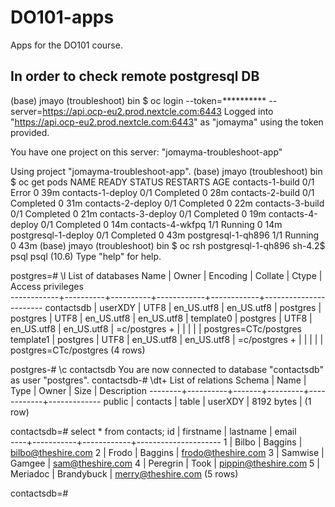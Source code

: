 # DO101-apps

Apps for the DO101 course.

## In order to check remote postgresql DB

(base) jmayo (troubleshoot) bin $ oc login --token=********** --server=https://api.ocp-eu2.prod.nextcle.com:6443
Logged into "https://api.ocp-eu2.prod.nextcle.com:6443" as "jomayma" using the token provided.

You have one project on this server: "jomayma-troubleshoot-app"

Using project "jomayma-troubleshoot-app".
(base) jmayo (troubleshoot) bin $ oc get pods
NAME                  READY   STATUS      RESTARTS   AGE
contacts-1-build      0/1     Error       0          39m
contacts-1-deploy     0/1     Completed   0          28m
contacts-2-build      0/1     Completed   0          31m
contacts-2-deploy     0/1     Completed   0          22m
contacts-3-build      0/1     Completed   0          21m
contacts-3-deploy     0/1     Completed   0          19m
contacts-4-deploy     0/1     Completed   0          14m
contacts-4-wkfpq      1/1     Running     0          14m
postgresql-1-deploy   0/1     Completed   0          43m
postgresql-1-qh896    1/1     Running     0          43m
(base) jmayo (troubleshoot) bin $ oc rsh postgresql-1-qh896
sh-4.2$ psql
psql (10.6)
Type "help" for help.

postgres=# \l
                                 List of databases
    Name    |  Owner   | Encoding |  Collate   |   Ctype    |   Access privileges   
------------+----------+----------+------------+------------+-----------------------
 contactsdb | userXDY  | UTF8     | en_US.utf8 | en_US.utf8 | 
 postgres   | postgres | UTF8     | en_US.utf8 | en_US.utf8 | 
 template0  | postgres | UTF8     | en_US.utf8 | en_US.utf8 | =c/postgres          +
            |          |          |            |            | postgres=CTc/postgres
 template1  | postgres | UTF8     | en_US.utf8 | en_US.utf8 | =c/postgres          +
            |          |          |            |            | postgres=CTc/postgres
(4 rows)

postgres-# \c contactsdb
You are now connected to database "contactsdb" as user "postgres".
contactsdb-# \dt+
                       List of relations
 Schema |   Name   | Type  |  Owner  |    Size    | Description 
--------+----------+-------+---------+------------+-------------
 public | contacts | table | userXDY | 8192 bytes | 
(1 row)

contactsdb=# select * from contacts;
 id | firstname |  lastname  |        email        
----+-----------+------------+---------------------
  1 | Bilbo     | Baggins    | bilbo@theshire.com
  2 | Frodo     | Baggins    | frodo@theshire.com
  3 | Samwise   | Gamgee     | sam@theshire.com
  4 | Peregrin  | Took       | pippin@theshire.com
  5 | Meriadoc  | Brandybuck | merry@theshire.com
(5 rows)

contactsdb=# 
